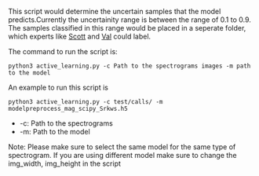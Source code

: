 This script would determine the uncertain samples that the model predicts.Currently the uncertainity range is between the range of 0.1 to 0.9.
The samples classified in this range would be placed in a seperate folder, which experts like [Scott](https://github.com/scottveirs) and [Val](https://github.com/veirs) could label.

The command to run the script is:
```
python3 active_learning.py -c Path to the spectrograms images -m path to the model

```
An example to run this script is 

```
python3 active_learning.py -c test/calls/ -m modelpreprocess_mag_scipy_Srkws.h5
```
 -  -c: Path to the spectrograms
 - -m: Path to the model

Note: Please make sure to select the same model for the same type of spectrogram. If you are using different model make sure to change the img_width, img_height in the script
